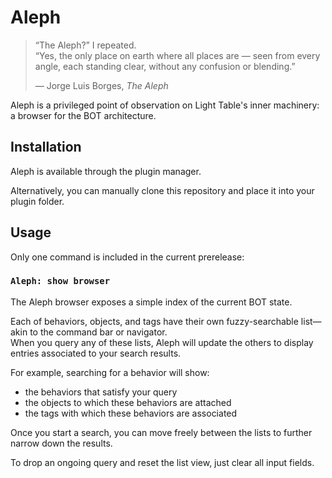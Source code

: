 Aleph
=====
> “The Aleph?” I repeated.  
> “Yes, the only place on earth where all places are — seen from every angle, each standing clear, without any confusion or blending.”
>
> — Jorge Luis Borges, *The Aleph* 

Aleph is a privileged point of observation on Light Table's inner machinery: a browser for the BOT architecture.

## Installation
Aleph is available through the plugin manager.

Alternatively, you can manually clone this repository and place it into your plugin folder.  

## Usage
Only one command is included in the current prerelease:
### `Aleph: show browser`
The Aleph browser exposes a simple index of the current BOT state.

Each of behaviors, objects, and tags have their own fuzzy-searchable list—akin to the command bar or navigator.  
When you query any of these lists, Aleph will update the others to display entries associated to your search results.

For example, searching for a behavior will show:
- the behaviors that satisfy your query
- the objects to which these behaviors are attached
- the tags with which these behaviors are associated

Once you start a search, you can move freely between the lists to further narrow down the results.

To drop an ongoing query and reset the list view, just clear all input fields.
